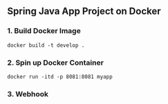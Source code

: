 ## Spring Java App Project on Docker

### 1. Build Docker Image

`docker build -t develop .`

### 2. Spin up Docker Container

`docker run -itd -p 8081:8081 myapp`


### 3. Webhook

